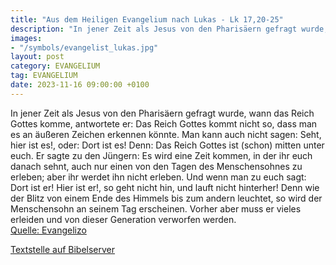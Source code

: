 ```yaml
---
title: "Aus dem Heiligen Evangelium nach Lukas - Lk 17,20-25"
description: "In jener Zeit als Jesus von den Pharisäern gefragt wurde, wann das Reich Gottes komme, antwortete er: Das Reich Gottes kommt nicht so, dass man es an äußeren Zeichen erkennen könnte. Man kann auch nicht sagen: Seht, hier ist es!, oder: Dort ist es! Denn: Das Reich Gottes ist (sch...."
images:
- "/symbols/evangelist_lukas.jpg"
layout: post
category: EVANGELIUM
tag: EVANGELIUM
date: 2023-11-16 09:00:00 +0100
---
```

In jener Zeit als Jesus von den Pharisäern gefragt wurde, wann das Reich Gottes komme, antwortete er: Das Reich Gottes kommt nicht so, dass man es an äußeren Zeichen erkennen könnte.
Man kann auch nicht sagen: Seht, hier ist es!, oder: Dort ist es! Denn: Das Reich Gottes ist (schon) mitten unter euch.<!--more-->
Er sagte zu den Jüngern: Es wird eine Zeit kommen, in der ihr euch danach sehnt, auch nur einen von den Tagen des Menschensohnes zu erleben; aber ihr werdet ihn nicht erleben.
Und wenn man zu euch sagt: Dort ist er! Hier ist er!, so geht nicht hin, und lauft nicht hinterher!
Denn wie der Blitz von einem Ende des Himmels bis zum andern leuchtet, so wird der Menschensohn an seinem Tag erscheinen.
Vorher aber muss er vieles erleiden und von dieser Generation verworfen werden.<br>
[Quelle: Evangelizo](https://evangeliumtagfuertag.org/DE/gospel)

[Textstelle auf Bibelserver](https://www.bibleserver.com/EU/Lukas17,20-25)
